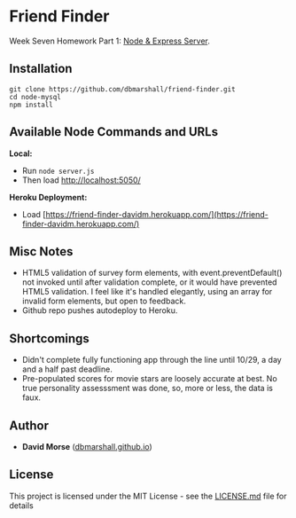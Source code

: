 # Friend Finder

Week Seven Homework Part 1: [Node & Express Server](http://ucb.bootcampcontent.com/UCB-Coding-Bootcamp/09-11-2017-UCB-Class-Repository-FSF-FT/blob/master/07-week/homework/part-1/homework_instructions.md).

## Installation

```
git clone https://github.com/dbmarshall/friend-finder.git
cd node-mysql
npm install
```

## Available Node Commands and URLs

**Local:** 

* Run `node server.js` 
* Then load [http://localhost:5050/](http://localhost:5050/)

**Heroku Deployment:** 

* Load [https://friend-finder-davidm.herokuapp.com/](https://friend-finder-davidm.herokuapp.com/)

## Misc Notes

* HTML5 validation of survey form elements, with event.preventDefault() not invoked until after validation complete, or it would have prevented HTML5 validation. I feel like it's handled elegantly, using an array for invalid form elements, but open to feedback. 
* Github repo pushes autodeploy to Heroku.

## Shortcomings

* Didn't complete fully functioning app through the line until 10/29, a day and a half past deadline.
* Pre-populated scores for movie stars are loosely accurate at best.  No true personality assesssment was done, so, more or less, the data is faux.

## Author

* **David Morse** ([dbmarshall.github.io](https://dbmarshall.github.io))

## License

This project is licensed under the MIT License - see the [LICENSE.md](LICENSE.md) file for details

